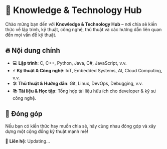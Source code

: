 # 📌 Knowledge & Technology Hub

Chào mừng bạn đến với **Knowledge & Technology Hub** – nơi chia sẻ kiến thức về lập trình, kỹ thuật, công nghệ, thủ thuật và các hướng dẫn liên quan đến mọi vấn đề kỹ thuật.

## 🔥 Nội dung chính
- 💻 **Lập trình**: C, C++, Python, Java, C#, JavaScript, v.v.
- ⚡ **Kỹ thuật & Công nghệ**: IoT, Embedded Systems, AI, Cloud Computing, v.v.
- 🛠 **Thủ thuật & Hướng dẫn**: Git, Linux, DevOps, Debugging, v.v.
- 📚 **Tài liệu & Học tập**: Tổng hợp tài liệu hữu ích cho developer & kỹ sư công nghệ.

## 🤝 Đóng góp
Nếu bạn có kiến thức hay muốn chia sẻ, hãy cùng nhau đóng góp và xây dựng một cộng đồng kỹ thuật mạnh mẽ!

📩 **Liên hệ**: Updating...
